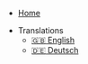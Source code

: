 <script src="language-en.js"></script>


* [Home]()
- Translations
    - <a href="/index.html" onclick="set_cookie()">:uk: English</a>
    - <a href="/de/index.html" onclick="set_cookie()">:de: Deutsch</a>
    

